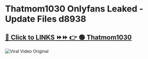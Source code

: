 
 # Thatmom1030 Onlyfans Leaked - Update Files d8938

## <h2><a href="https://clipsfans.com/Thatmom1030&ref=git">🔗 Click to LINKS ⏩⏩ 👉 🟢 Thatmom1030 </a></h2>

<a href="https://clipsfans.com/Thatmom1030&ref=git" rel="nofollow" data-target="animated-image.originalLink"><img src="https://i.ibb.co.com/xMMVF88/686577567.gif" alt="Viral Video Original" style="max-width: 100%; display: inline-block;" data-target="animated-image.originalImage"></a>

